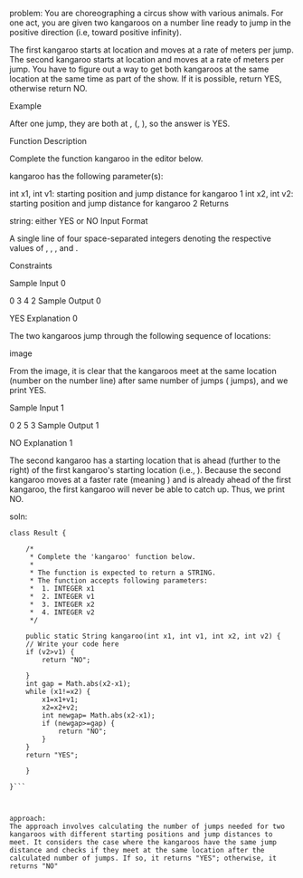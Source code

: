 problem:
You are choreographing a circus show with various animals. For one act, you are given two kangaroos on a number line ready to jump in the positive direction (i.e, toward positive infinity).

The first kangaroo starts at location  and moves at a rate of  meters per jump.
The second kangaroo starts at location  and moves at a rate of  meters per jump.
You have to figure out a way to get both kangaroos at the same location at the same time as part of the show. If it is possible, return YES, otherwise return NO.

Example




After one jump, they are both at , (, ), so the answer is YES.

Function Description

Complete the function kangaroo in the editor below.

kangaroo has the following parameter(s):

int x1, int v1: starting position and jump distance for kangaroo 1
int x2, int v2: starting position and jump distance for kangaroo 2
Returns

string: either YES or NO
Input Format

A single line of four space-separated integers denoting the respective values of , , , and .

Constraints

Sample Input 0

0 3 4 2
Sample Output 0

YES
Explanation 0

The two kangaroos jump through the following sequence of locations:

image

From the image, it is clear that the kangaroos meet at the same location (number  on the number line) after same number of jumps ( jumps), and we print YES.

Sample Input 1

0 2 5 3
Sample Output 1

NO
Explanation 1

The second kangaroo has a starting location that is ahead (further to the right) of the first kangaroo's starting location (i.e., ). Because the second kangaroo moves at a faster rate (meaning ) and is already ahead of the first kangaroo, the first kangaroo will never be able to catch up. Thus, we print NO.


soln:
```
class Result {

    /*
     * Complete the 'kangaroo' function below.
     *
     * The function is expected to return a STRING.
     * The function accepts following parameters:
     *  1. INTEGER x1
     *  2. INTEGER v1
     *  3. INTEGER x2
     *  4. INTEGER v2
     */

    public static String kangaroo(int x1, int v1, int x2, int v2) {
    // Write your code here
    if (v2>v1) {
        return "NO";
        
    }
    int gap = Math.abs(x2-x1);
    while (x1!=x2) {
        x1=x1+v1;
        x2=x2+v2;
        int newgap= Math.abs(x2-x1);
        if (newgap>=gap) {
            return "NO";
        }
    }
    return "YES";

    }

}```



approach:
The approach involves calculating the number of jumps needed for two kangaroos with different starting positions and jump distances to meet. It considers the case where the kangaroos have the same jump distance and checks if they meet at the same location after the calculated number of jumps. If so, it returns "YES"; otherwise, it returns "NO"
